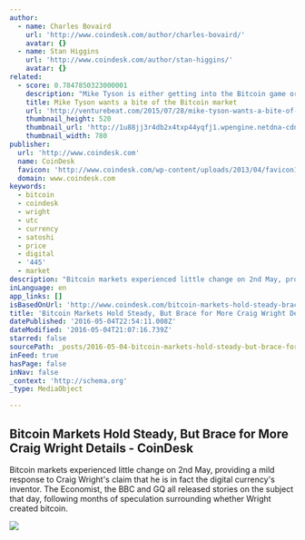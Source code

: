 ```yaml
---
author:
  - name: Charles Bovaird
    url: 'http://www.coindesk.com/author/charles-bovaird/'
    avatar: {}
  - name: Stan Higgins
    url: 'http://www.coindesk.com/author/stan-higgins/'
    avatar: {}
related:
  - score: 0.7847850323000001
    description: "Mike Tyson is either getting into the Bitcoin game or is getting scammed out of a bunch of money. Tyson, a former heavyweight boxing world champion, tweeted a link this weekend to a website with the best URL you'll see all year: Coming soon... http://t.co/Blf592VtUW ... Changing the way we get change."
    title: Mike Tyson wants a bite of the Bitcoin market
    url: 'http://venturebeat.com/2015/07/28/mike-tyson-wants-a-bite-of-the-bitcoin-market/'
    thumbnail_height: 520
    thumbnail_url: 'http://1u88jj3r4db2x4txp44yqfj1.wpengine.netdna-cdn.com/wp-content/uploads/2015/07/tyson-780x520.jpg'
    thumbnail_width: 780
publisher:
  url: 'http://www.coindesk.com'
  name: CoinDesk
  favicon: 'http://www.coindesk.com/wp-content/uploads/2013/04/favicon1.ico?874e6b'
  domain: www.coindesk.com
keywords:
  - bitcoin
  - coindesk
  - wright
  - utc
  - currency
  - satoshi
  - price
  - digital
  - '445'
  - market
description: "Bitcoin markets experienced little change on 2nd May, providing a mild response to Craig Wright's claim that he is in fact the digital currency's inventor. The Economist, the BBC and GQ all released stories on the subject that day, following months of speculation surrounding whether Wright created bitcoin."
inLanguage: en
app_links: []
isBasedOnUrl: 'http://www.coindesk.com/bitcoin-markets-hold-steady-brace-craig-wright-details/'
title: 'Bitcoin Markets Hold Steady, But Brace for More Craig Wright Details - CoinDesk'
datePublished: '2016-05-04T22:54:11.008Z'
dateModified: '2016-05-04T21:07:16.739Z'
starred: false
sourcePath: _posts/2016-05-04-bitcoin-markets-hold-steady-but-brace-for-more-craig-wright.md
inFeed: true
hasPage: false
inNav: false
_context: 'http://schema.org'
_type: MediaObject

---
```

<article style=""><h1>Bitcoin Markets Hold Steady, But Brace for More Craig Wright Details - CoinDesk</h1><p>Bitcoin markets experienced little change on 2nd May, providing a mild response to Craig Wright's claim that he is in fact the digital currency's inventor. The Economist, the BBC and GQ all released stories on the subject that day, following months of speculation surrounding whether Wright created bitcoin.</p><img src="http://media.coindesk.com/2016/05/trade-1-e1462393899374.jpg" /></article>